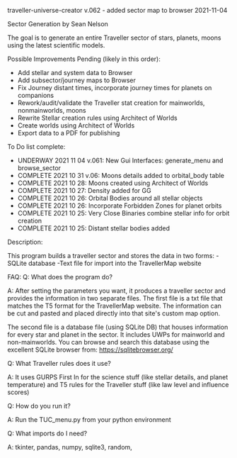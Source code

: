  traveller-universe-creator
v.062 - added sector map to browser
2021-11-04

 Sector Generation
 by Sean Nelson

 The goal is to generate an entire Traveller sector of stars, planets, moons using the latest scientific models.

 Possible Improvements Pending (likely in this order):

   - Add stellar and system data to Browser
   - Add subsector/journey maps to Browser
   - Fix Journey distant times, incorporate journey times for planets on companions
   - Rework/audit/validate the Traveller stat creation for mainworlds, nonmainworlds, moons
   - Rewrite Stellar creation rules using  Architect of Worlds
   - Create worlds using Architect of Worlds
   - Export data to a PDF for publishing

To Do list complete:

   - UNDERWAY 2021 11 04 v.061: New Gui Interfaces:  generate_menu and browse_sector
   - COMPLETE 2021 10 31 v.06: Moons details added to orbital_body table
   - COMPLETE 2021 10 28: Moons created using Architect of Worlds
   - COMPLETE 2021 10 27: Density added for GG
   - COMPLETE 2021 10 26: Orbital Bodies around all stellar objects
   - COMPLETE 2021 10 26: Incorporate Forbidden Zones for planet orbits
   - COMPLETE 2021 10 25: Very Close Binaries combine stellar info for orbit creation
   - COMPLETE 2021 10 25: Distant stellar bodies added



Description:

This program builds a traveller sector and stores the data in two forms:
-SQLite database
-Text file for import into the TravellerMap website


FAQ:
Q:  What does the program do?

A:  After setting the parameters you want, it produces a traveller sector and provides the information in two separate files. 
The first file is a txt file that matches the T5 format for the TravellerMap website.  The information can be cut and pasted and placed directly into that site's custom map option.

The second file is a database file (using SQLite DB) that houses information for every star and planet in the sector.  It includes UWPs for mainworld and non-mainworlds.
You can browse and search this database using the excellent SQLite browser from: https://sqlitebrowser.org/

Q:  What Traveller rules does it use?

A:  It uses GURPS First In for the science stuff (like stellar details, and planet temperature) and T5 rules for the Traveller stuff (like law level and influence scores)

Q:  How do you run it?

A:  Run the TUC_menu.py from your python environment

Q:  What imports do I need?

A:  tkinter, pandas, numpy, sqlite3, random, 




